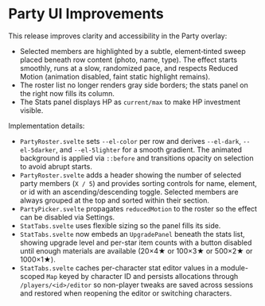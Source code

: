 # Party UI Improvements

This release improves clarity and accessibility in the Party overlay:

- Selected members are highlighted by a subtle, element‑tinted sweep placed
  beneath row content (photo, name, type). The effect starts smoothly, runs at
  a slow, randomized pace, and respects Reduced Motion (animation disabled,
  faint static highlight remains).
- The roster list no longer renders gray side borders; the stats panel on the
  right now fills its column.
- The Stats panel displays HP as `current/max` to make HP investment visible.

Implementation details:

- `PartyRoster.svelte` sets `--el-color` per row and derives `--el-dark`,
  `--el-5darker`, and `--el-5lighter` for a smooth gradient. The animated
  background is applied via `::before` and transitions opacity on selection to
  avoid abrupt starts.
- `PartyRoster.svelte` adds a header showing the number of selected party
  members (`X / 5`) and provides sorting controls for name, element, or id with
  an ascending/descending toggle. Selected members are always grouped at the
  top and sorted within their section.
- `PartyPicker.svelte` propagates `reducedMotion` to the roster so the effect
  can be disabled via Settings.
- `StatTabs.svelte` uses flexible sizing so the panel fills its side.
- `StatTabs.svelte` now embeds an `UpgradePanel` beneath the stats list,
  showing upgrade level and per-star item counts with a button disabled until
  enough materials are available (20×4★ or 100×3★ or 500×2★ or 1000×1★).
- `StatTabs.svelte` caches per-character stat editor values in a module-scoped
  `Map` keyed by character ID and persists allocations through
  `/players/<id>/editor` so non-player tweaks are saved across sessions and
  restored when reopening the editor or switching characters.

